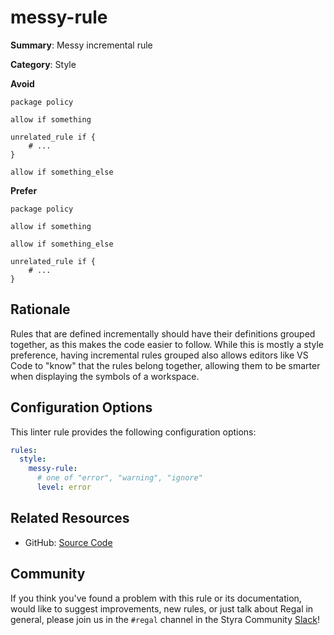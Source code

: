 # messy-rule

**Summary**: Messy incremental rule

**Category**: Style

**Avoid**

```rego
package policy

allow if something

unrelated_rule if {
    # ...
}

allow if something_else
```

**Prefer**

```rego
package policy

allow if something

allow if something_else

unrelated_rule if {
    # ...
}
```

## Rationale

Rules that are defined incrementally should have their definitions grouped together, as this makes the code easier to
follow. While this is mostly a style preference, having incremental rules grouped also allows editors like VS Code to
"know" that the rules belong together, allowing them to be smarter when displaying the symbols of a workspace.

## Configuration Options

This linter rule provides the following configuration options:

```yaml
rules:
  style:
    messy-rule:
      # one of "error", "warning", "ignore"
      level: error
```

## Related Resources

- GitHub: [Source Code](https://github.com/open-policy-agent/regal/blob/main/bundle/regal/rules/style/messy-rule/messy_rule.rego)

## Community

If you think you've found a problem with this rule or its documentation, would like to suggest improvements, new rules,
or just talk about Regal in general, please join us in the `#regal` channel in the Styra Community
[Slack](https://inviter.co/styra)!
